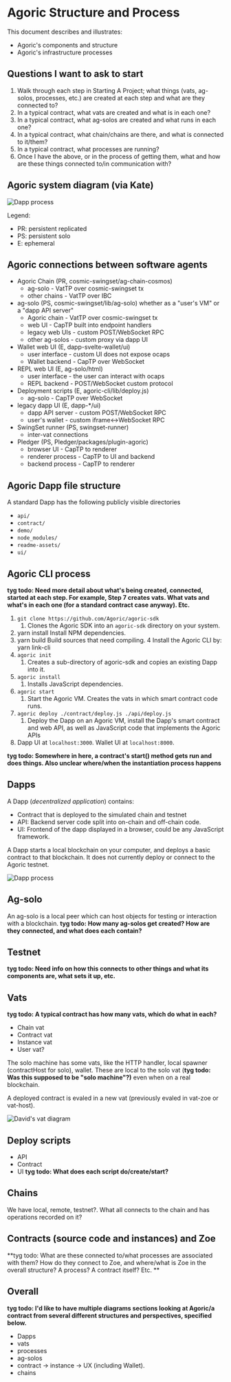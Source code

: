 # Agoric Structure and Process

This document describes and illustrates:
- Agoric's components and structure
- Agoric's infrastructure processes

## Questions I want to ask to start

1. Walk through each step in Starting A Project; what things (vats, ag-solos, processes, etc.) are created at each step and what are they connected to?
2. In a typical contract, what vats are created and what is in each one?
3. In a typical contract, what ag-solos are created and what runs in each one?
4. In a typical contract, what chain/chains are there, and what is connected to it/them?
5. In a typical contract, what processes are running?
6. Once I have the above, or in the process of getting them, what and how are these things connected to/in communication with?


## Agoric system diagram (via Kate)

![Dapp process](./assets/Agoric%20System%20Diagram.svg)

Legend:
- PR: persistent replicated
- PS: persistent solo 
- E: ephemeral

## Agoric connections between software agents

- Agoric Chain (PR, cosmic-swingset/ag-chain-cosmos)
  - ag-solo - VatTP over cosmic-swingset tx
  - other chains - VatTP over IBC
- ag-solo (PS, cosmic-swingset/lib/ag-solo) whether as a "user's VM" or a "dapp API server"
  - Agoric chain - VatTP over cosmic-swingset tx
  - web UI - CapTP built into endpoint handlers
  - legacy web UIs - custom POST/WebSocket RPC
  - other ag-solos - custom proxy via dapp UI
- Wallet web UI (E, dapp-svelte-wallet/ui)
  - user interface - custom UI does not expose ocaps
  - Wallet backend - CapTP over WebSocket
- REPL web UI (E, ag-solo/html)
  - user interface - the user can interact with ocaps
  - REPL backend - POST/WebSocket custom protocol
- Deployment scripts (E, agoric-cli/lib/deploy.js)
  - ag-solo - CapTP over WebSocket
- legacy dapp UI (E, dapp-*/ui)
  - dapp API server - custom POST/WebSocket RPC
  - user's wallet - custom iframe<->WebSocket RPC
- SwingSet runner (PS, swingset-runner)
  - inter-vat connections
- Pledger (PS, Pledger/packages/plugin-agoric)
  - browser UI - CapTP to renderer
  - renderer process - CapTP to UI and backend
  - backend process - CapTP to renderer

## Agoric Dapp file structure

A standard Dapp has the following publicly visible directories
- `api/`
- `contract/`
- `demo/`
- `node_modules/`
- `readme-assets/`
- `ui/`	

## Agoric CLI process

**tyg todo: Need more detail about what's being created, connected, started
at each step. For example, Step 7 creates vats. What vats and what's in each one
(for a standard contract case anyway). Etc.**
1. `git clone https://github.com/Agoric/agoric-sdk`
   1. Clones the Agoric SDK into an `agoric-sdk` directory on your system.
2. yarn install	Install NPM dependencies.
3. yarn build	Build sources that need compiling. 
4	 Install the Agoric CLI by: yarn link-cli <agoric script location>
5. `agoric init`
   1. Creates a sub-directory of agoric-sdk and copies an existing Dapp into it.
6. `agoric install`
   1. Installs JavaScript dependencies.
7. `agoric start`
   1. Start the Agoric VM. Creates the vats in which smart contract code runs. 
8. `agoric deploy ./contract/deploy.js ./api/deploy.js`
   1. Deploy the Dapp on an Agoric VM, install the Dapp's smart contract and web 
     API, as well as JavaScript code that implements the Agoric APIs
9. Dapp UI at `localhost:3000`. Wallet UI at `localhost:8000`.
   
**tyg todo: Somewhere in here, a contract's start() method gets run and does 
things. Also unclear where/when the instantiation process happens**
  
## Dapps

A Dapp (*decentralized application*) contains:
- Contract that is deployed to the simulated chain and testnet
- API: Backend server code split into on-chain and off-chain code.
- UI: Frontend of the dapp displayed in a browser, could be any JavaScript framework.

A Dapp starts a local blockchain on your computer, and deploys a basic contract to that blockchain. 
It does not currently deploy or connect to the Agoric testnet.



![Dapp process](./assets/Dapp%20process.svg)

## Ag-solo

An ag-solo is a local peer which can host objects for testing or interaction with a blockchain. 
**tyg todo: How many ag-solos get created? How are they connected, and
what does each contain?**

## Testnet

**tyg todo: Need info on how this connects to other things and what its components are,
what sets it up, etc.**

## Vats

**tyg todo: A typical contract has how many vats, which do what in each?**
- Chain vat
- Contract vat
- Instance vat
- User vat?

The solo machine has some vats, like the HTTP handler, local spawner (contractHost for solo), wallet. These are local to the solo vat (**tyg todo: Was this supposed to be "solo machine"?)** even when on a real blockchain.

A deployed contract is evaled in a new vat (previously evaled in vat-zoe or vat-host).

![David's vat diagram](./assets/David-diagram.png)


## Deploy scripts
- API
- Contract
- UI
**tyg todo: What does each script do/create/start?**

## Chains
We have local, remote, testnet?. What all connects to the chain and has 
operations recorded on it?

## Contracts (source code and instances) and Zoe
**tyg todo: What are these connected to/what processes are associated with them?
How do they connect to Zoe, and where/what is Zoe in the overall structure? A process?
A contract itself? Etc. **


## Overall

**tyg todo: 
I'd like to have multiple diagrams sections looking at Agoric/a contract from several
different structures and perspectives, specified below.**

- Dapps
- vats
- processes 
- ag-solos
- contract -> instance -> UX (including Wallet). 
- chains
